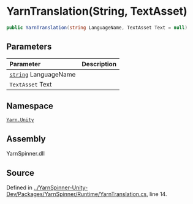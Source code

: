 # YarnTranslation\(String, TextAsset\)

```csharp
public YarnTranslation(string LanguageName, TextAsset Text = null)
```

## Parameters

| Parameter | Description |
| :--- | :--- |
| [`string`](https://docs.microsoft.com/dotnet/api/System.String) LanguageName |  |
| `TextAsset` Text |  |

## Namespace

[`Yarn.Unity`](../)

## Assembly

YarnSpinner.dll

## Source

Defined in [../YarnSpinner-Unity-Dev/Packages/YarnSpinner/Runtime/YarnTranslation.cs](https://github.com/YarnSpinnerTool/YarnSpinner-Unity//blob/develop/Runtime/YarnTranslation.cs#L14), line 14.

